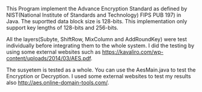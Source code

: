 
This Program implement the Advance Encryption Standard  as defined by NIST(National Institute of Standards and  Technology)
FIPS PUB 197) in Java.
The suportted  data block size is 128-bits.
This implementation only support key  lengths of  128-bits and 256-bits.

All the layers(Subyte, ShiftRow, MixColumn and AddRoundKey) were test individually before integrating them to the whole system.
I did the testing by using some external websites such as https://kavaliro.com/wp-content/uploads/2014/03/AES.pdf.

The susyetem is tested as a whole. You can use the AesMain.java to test the Encryption or Decryption. I used some external websites to test
my results also http://aes.online-domain-tools.com/.


